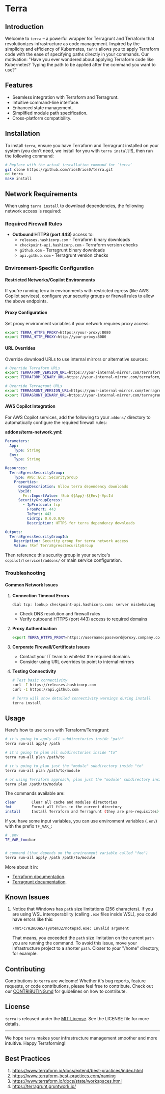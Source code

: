 # Terra

## Introduction
Welcome to `terra` – a powerful wrapper for Terragrunt and Terraform that revolutionizes infrastructure as code management.
Inspired by the simplicity and efficiency of Kubernetes, `terra` allows you to apply Terraform code with the ease of specifying paths directly in your commands.
Our motivation: "Have you ever wondered about applying Terraform code like Kubernetes? Typing the path to be applied after the command you want to use?"

## Features
- Seamless integration with Terraform and Terragrunt.
- Intuitive command-line interface.
- Enhanced state management.
- Simplified module path specification.
- Cross-platform compatibility.

## Installation
To install `terra`, ensure you have Terraform and Terragrunt installed on your system
(you don't need, we install for you with `terra install`!!), then run the following command:
```bash
# Replace with the actual installation command for `terra`
git clone https://github.com/rios0rios0/terra.git
cd terra
make install
```

## Network Requirements

When using `terra install` to download dependencies, the following network access is required:

### Required Firewall Rules
- **Outbound HTTPS (port 443)** access to:
  - `releases.hashicorp.com` - Terraform binary downloads
  - `checkpoint-api.hashicorp.com` - Terraform version checks  
  - `github.com` - Terragrunt binary downloads
  - `api.github.com` - Terragrunt version checks

### Environment-Specific Configuration

#### Restricted Networks/Copilot Environments
If you're running terra in environments with restricted egress (like AWS Copilot services), configure your security groups or firewall rules to allow the above endpoints.

#### Proxy Configuration  
Set proxy environment variables if your network requires proxy access:
```bash
export TERRA_HTTPS_PROXY=https://your-proxy:8080
export TERRA_HTTP_PROXY=http://your-proxy:8080
```

#### URL Overrides
Override download URLs to use internal mirrors or alternative sources:
```bash
# Override Terraform URLs
export TERRAFORM_VERSION_URL=https://your-internal-mirror.com/terraform/version
export TERRAFORM_BINARY_URL=https://your-internal-mirror.com/terraform/%[1]s/terraform_%[1]s_linux_amd64.zip

# Override Terragrunt URLs  
export TERRAGRUNT_VERSION_URL=https://your-internal-mirror.com/terragrunt/version
export TERRAGRUNT_BINARY_URL=https://your-internal-mirror.com/terragrunt/v%s/terragrunt_linux_amd64
```

#### AWS Copilot Integration
For AWS Copilot services, add the following to your `addons/` directory to automatically configure the required firewall rules:

**addons/terra-network.yml**:
```yaml
Parameters:
  App:
    Type: String
  Env:
    Type: String

Resources:
  TerraEgressSecurityGroup:
    Type: AWS::EC2::SecurityGroup
    Properties:
      GroupDescription: Allow terra dependency downloads
      VpcId:
        Fn::ImportValue: !Sub ${App}-${Env}-VpcId
      SecurityGroupEgress:
        - IpProtocol: tcp
          FromPort: 443
          ToPort: 443
          CidrIp: 0.0.0.0/0
          Description: HTTPS for terra dependency downloads

Outputs:
  TerraEgressSecurityGroupId:
    Description: Security group for terra network access
    Value: !Ref TerraEgressSecurityGroup
```

Then reference this security group in your service's `copilot/[service]/addons/` or main service configuration.

### Troubleshooting

#### Common Network Issues

1. **Connection Timeout Errors**
   ```
   dial tcp: lookup checkpoint-api.hashicorp.com: server misbehaving
   ```
   - Check DNS resolution and firewall rules
   - Verify outbound HTTPS (port 443) access to required domains

2. **Proxy Authentication**
   ```bash
   export TERRA_HTTPS_PROXY=https://username:password@proxy.company.com:8080
   ```

3. **Corporate Firewall/Certificate Issues**
   - Contact your IT team to whitelist the required domains
   - Consider using URL overrides to point to internal mirrors

4. **Testing Connectivity**
   ```bash
   # Test basic connectivity
   curl -I https://releases.hashicorp.com
   curl -I https://api.github.com
   
   # Terra will show detailed connectivity warnings during install
   terra install
   ```

## Usage
Here's how to use `terra` with Terraform/Terragrunt:
```bash
# it's going to apply all subdirectories inside "path"
terra run-all apply /path

# it's going to plan all subdirectories inside "to"
terra run-all plan /path/to

# it's going to plan just the "module" subdirectory inside "to"
terra run-all plan /path/to/module

# or using Terraform approach, plan just the "module" subdirectory inside "to"
terra plan /path/to/module
```

The commands available are:
```bash
clear       Clear all cache and modules directories
fmt         Format all files in the current directory
install     Install Terraform and Terragrunt (they are pre-requisites)
```

If you have some input variables, you can use environment variables (`.env`) with the prefix `TF_VAR_`:
```bash
# .env
TF_VAR_foo=bar


# command (that depends on the environment variable called "foo")
terra run-all apply /path /path/to/module
```
More about it in:
- [Terraform documentation](https://www.terraform.io/docs/language/values/variables.html#environment-variables).
- [Terragrunt documentation](https://terragrunt.gruntwork.io/docs/features/inputs/).

## Known Issues
1. Notice that Windows has `path` size limitations (256 characters).
   If you are using WSL interoperability (calling `.exe` files inside WSL), you could have errors like this:
   ```bash
   /mnt/c/WINDOWS/system32/notepad.exe: Invalid argument
   ```
   That means, you exceeded the `path` size limitation on the current `path` you are running the command.
   To avoid this issue, move your infrastructure project to a shorter `path`. Closer to your "/home" directory, for example.

## Contributing
Contributions to `terra` are welcome! Whether it's bug reports, feature requests, or code contributions, please feel free to contribute.
Check out our [CONTRIBUTING.md](CONTRIBUTING.md) for guidelines on how to contribute.

## License
`terra` is released under the [MIT License](LICENSE.md). See the LICENSE file for more details.

---

We hope `terra` makes your infrastructure management smoother and more intuitive. Happy Terraforming!

## Best Practices

1. https://www.terraform.io/docs/extend/best-practices/index.html
2. https://www.terraform-best-practices.com/naming
3. https://www.terraform.io/docs/state/workspaces.html
4. https://terragrunt.gruntwork.io/

